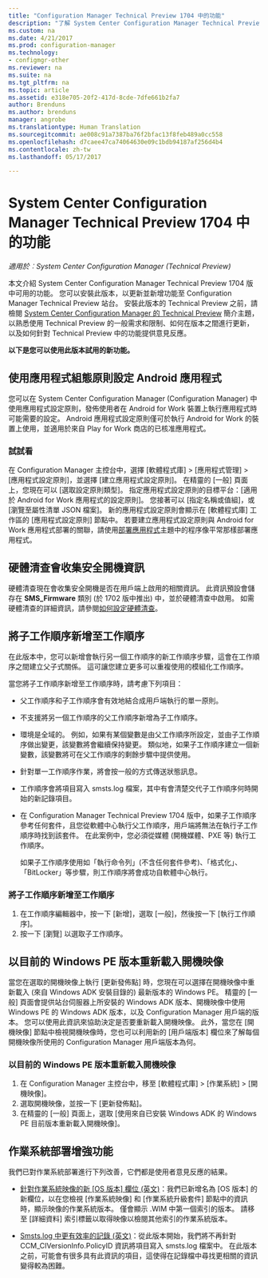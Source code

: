 ```yaml
---
title: "Configuration Manager Technical Preview 1704 中的功能"
description: "了解 System Center Configuration Manager Technical Preview 1704 版中可用的功能。"
ms.custom: na
ms.date: 4/21/2017
ms.prod: configuration-manager
ms.technology:
- configmgr-other
ms.reviewer: na
ms.suite: na
ms.tgt_pltfrm: na
ms.topic: article
ms.assetid: e318e705-20f2-417d-8cde-7dfe661b2fa7
author: Brenduns
ms.author: brenduns
manager: angrobe
ms.translationtype: Human Translation
ms.sourcegitcommit: ae008c91a7387ba76f2bfac13f8feb489a0cc558
ms.openlocfilehash: d7caee47ca74064630e09c1bdb94187af256d4b4
ms.contentlocale: zh-tw
ms.lasthandoff: 05/17/2017

---
```

# <a name="capabilities-in-technical-preview-1704-for-system-center-configuration-manager"></a>System Center Configuration Manager Technical Preview 1704 中的功能

*適用於︰System Center Configuration Manager (Technical Preview)*

本文介紹 System Center Configuration Manager Technical Preview 1704 版中可用的功能。 您可以安裝此版本，以更新並新增功能至 Configuration Manager Technical Preview 站台。 安裝此版本的 Technical Preview 之前，請檢閱 [System Center Configuration Manager 的 Technical Preview](../../core/get-started/technical-preview.md) 簡介主題，以熟悉使用 Technical Preview 的一般需求和限制、如何在版本之間進行更新，以及如何針對 Technical Preview 中的功能提供意見反應。    


**以下是您可以使用此版本試用的新功能。**  

## <a name="configure-android-apps-with-app-configuration-policies"></a>使用應用程式組態原則設定 Android 應用程式
您可以在 System Center Configuration Manager (Configuration Manager) 中使用應用程式設定原則，發佈使用者在 Android for Work 裝置上執行應用程式時可能需要的設定。 Android 應用程式設定原則僅可於執行 Android for Work 的裝置上使用，並適用於來自 Play for Work 商店的已核准應用程式。

### <a name="try-it-out"></a>試試看                 

在 Configuration Manager 主控台中，選擇 [軟體程式庫] > [應用程式管理] > [應用程式設定原則]，並選擇 [建立應用程式設定原則]。 在精靈的 [一般] 頁面上，您現在可以 [選取設定原則類型]。 指定應用程式設定原則的目標平台：[適用於 Android for Work 應用程式的設定原則]。 您接著可以 [指定名稱或值組]，或 [瀏覽至屬性清單 JSON 檔案]。 新的應用程式設定原則會顯示在 [軟體程式庫] 工作區的 [應用程式設定原則] 節點中。 若要建立應用程式設定原則與 Android for Work 應用程式部署的關聯，請使用[部署應用程式](/sccm/apps/deploy-use/deploy-applications)主題中的程序像平常那樣部署應用程式。

## <a name="hardware-inventory-collects-secure-boot-information"></a>硬體清查會收集安全開機資訊
硬體清查現在會收集安全開機是否在用戶端上啟用的相關資訊。 此資訊預設會儲存在 **SMS_Firmware** 類別 (於 1702 版中推出) 中，並於硬體清查中啟用。 如需硬體清查的詳細資訊，請參閱[如何設定硬體清查](/sccm/core/clients/manage/inventory/configure-hardware-inventory)。

## <a name="add-child-task-sequences-to-a-task-sequence"></a>將子工作順序新增至工作順序
在此版本中，您可以新增會執行另一個工作順序的新工作順序步驟，這會在工作順序之間建立父子式關係。 這可讓您建立更多可以重複使用的模組化工作順序。  

當您將子工作順序新增至工作順序時，請考慮下列項目：

- 父工作順序和子工作順序會有效地結合成用戶端執行的單一原則。
- 不支援將另一個工作順序的父工作順序新增為子工作順序。
- 環境是全域的。 例如，如果有某個變數是由父工作順序所設定，並由子工作順序做出變更，該變數將會繼續保持變更。 類似地，如果子工作順序建立一個新變數，該變數將可在父工作順序的剩餘步驟中提供使用。
- 針對單一工作順序作業，將會按一般的方式傳送狀態訊息。
- 工作順序會將項目寫入 smsts.log 檔案，其中有會清楚交代子工作順序何時開始的新記錄項目。
- 在 Configuration Manager Technical Preview 1704 版中，如果子工作順序參考任何套件，且您從軟體中心執行父工作順序，用戶端將無法在執行子工作順序時找到該套件。 在此案例中，您必須從媒體 (開機媒體、PXE 等) 執行工作順序。  

    如果子工作順序使用如「執行命令列」(不含任何套件參考)、「格式化」、「BitLocker」等步驟，則工作順序將會成功自軟體中心執行。

### <a name="to-add-a-child-task-sequence-to-a-task-sequence"></a>將子工作順序新增至工作順序
1. 在工作順序編輯器中，按一下 [新增]，選取 [一般]，然後按一下 [執行工作順序]。
2. 按一下 [瀏覽] 以選取子工作順序。  

## <a name="reload-boot-images-with-current-windows-pe-version"></a>以目前的 Windows PE 版本重新載入開機映像
當您在選取的開機映像上執行 [更新發佈點] 時，您現在可以選擇在開機映像中重新載入 (來自 Windows ADK 安裝目錄的) 最新版本的 Windows PE。 精靈的 [一般] 頁面會提供站台伺服器上所安裝的 Windows ADK 版本、開機映像中使用 Windows PE 的 Windows ADK 版本，以及 Configuration Manager 用戶端的版本。 您可以使用此資訊來協助決定是否要重新載入開機映像。 此外，當您在 [開機映像] 節點中檢視開機映像時，您也可以利用新的 [用戶端版本] 欄位來了解每個開機映像所使用的 Configuration Manager 用戶端版本為何。

### <a name="to-reload-a-boot-image-with-the-current-windows-pe-version"></a>以目前的 Windows PE 版本重新載入開機映像

1. 在 Configuration Manager 主控台中，移至 [軟體程式庫] > [作業系統] > [開機映像]。
2. 選取開機映像，並按一下 [更新發佈點]。
3. 在精靈的 [一般] 頁面上，選取 [使用來自已安裝 Windows ADK 的 Windows PE 目前版本重新載入開機映像]。

## <a name="improvements-to-operating-system-deployment"></a>作業系統部署增強功能
我們已對作業系統部署進行下列改善，它們都是使用者意見反應的結果。

- [針對作業系統映像的新 [OS 版本] 欄位 (英文)](https://configurationmanager.uservoice.com/forums/300492-ideas/suggestions/17558407-add-a-column-to-the-operating-system-images-node-f)：我們已新增名為 [OS 版本] 的新欄位，以在您檢視 [作業系統映像] 和 [作業系統升級套件] 節點中的資訊時，顯示映像的作業系統版本。 僅會顯示 .WIM 中第一個索引的版本。 請移至 [詳細資料] 索引標籤以取得映像以檢閱其他索引的作業系統版本。

- [Smsts.log 中更有效率的記錄 (英文)](https://configurationmanager.uservoice.com/forums/300492-ideas/suggestions/16791919-stop-filling-smsts-log-with-useless)：從此版本開始，我們將不再針對 CCM_CIVersionInfo.PolicyID 資訊將項目寫入 smsts.log 檔案中。 在此版本之前，可能會有很多具有此資訊的項目，這使得在記錄檔中尋找更相關的資訊變得較為困難。

